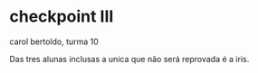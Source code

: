 # checkpoint III
carol bertoldo, turma 10

Das tres alunas inclusas a unica que não será reprovada é a iris.
